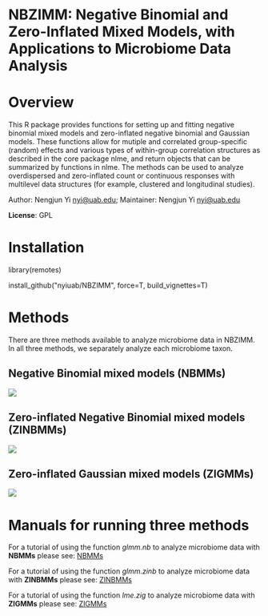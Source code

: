 # NBZIMM: Negative Binomial and Zero-Inflated Mixed Models, with Applications to Microbiome Data Analysis

# Overview

This R package provides functions for setting up and fitting negative binomial mixed models and zero-inflated negative binomial and Gaussian models. These functions allow for mutiple and correlated group-specific (random) effects and various types of within-group correlation structures as described in the core package nlme, and return objects that can be summarized by functions in nlme. The methods can be used to analyze overdispersed and zero-inflated count or continuous responses with multilevel data structures (for example, clustered and longitudinal studies). 

Author: Nengjun Yi nyi@uab.edu; Maintainer: Nengjun Yi nyi@uab.edu

**License**: GPL

# Installation

 library(remotes)

 install_github("nyiuab/NBZIMM", force=T, build_vignettes=T)

# Methods

There are three methods available to analyze microbiome data in NBZIMM. In all three methods, we separately analyze each microbiome taxon. 

 ## Negative Binomial mixed models (NBMMs)
 
![](https://github.com/nyiuab/NBZIMM/blob/master/images/nbmms.PNG?raw=true)

 ## Zero-inflated Negative Binomial mixed models (ZINBMMs)

![](https://github.com/nyiuab/NBZIMM/blob/master/images/zinbmms.PNG?raw=true)

 ## Zero-inflated Gaussian mixed models (ZIGMMs)
 
![](https://github.com/nyiuab/NBZIMM/blob/master/images/zigmms.PNG?raw=true)

# Manuals for running three methods

For a tutorial of using the function *glmm.nb* to analyze microbiome data with **NBMMs** please see: 
[NBMMs](https://github.com/nyiuab/NBZIMM/tree/master/tutorial/nbmms.md)

For a tutorial of using the function *glmm.zinb* to analyze microbiome data with **ZINBMMs** please see: 
[ZINBMMs](https://github.com/nyiuab/NBZIMM/tree/master/tutorial/zinbmms.md)

For a tutorial of using the function *lme.zig* to analyze microbiome data with **ZIGMMs** please see: 
[ZIGMMs](https://github.com/nyiuab/NBZIMM/tree/master/tutorial/zigmms.md)



